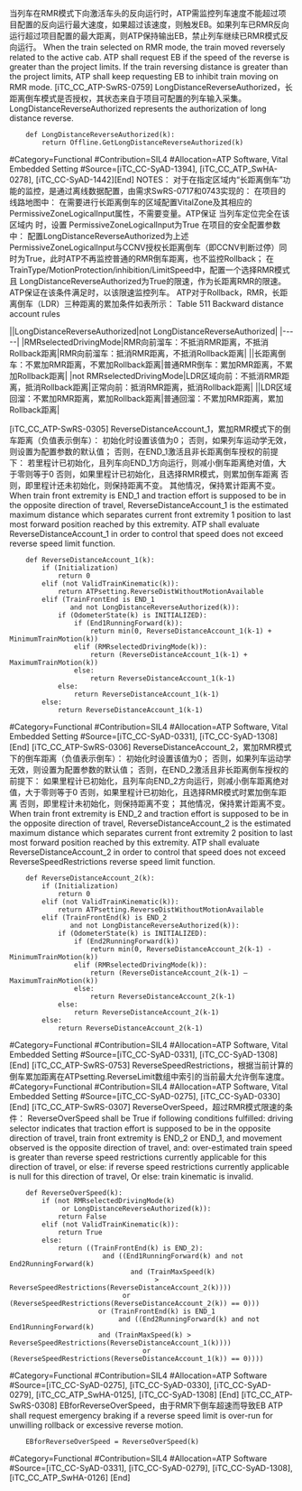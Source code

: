 ﻿
当列车在RMR模式下向激活车头的反向运行时，ATP需监控列车速度不能超过项目配置的反向运行最大速度，如果超过该速度，则触发EB。如果列车已RMR反向运行超过项目配置的最大距离，则ATP保持输出EB，禁止列车继续已RMR模式反向运行。
When the train selected on RMR mode, the train moved reversely related to the active cab. ATP shall request EB if the speed of the reverse is greater than the project limits. If the train reversing distance is greater than the project limits, ATP shall keep requesting EB to inhibit train moving on RMR mode.
[iTC_CC_ATP-SwRS-0759]
LongDistanceReverseAuthorized，长距离倒车模式是否授权，其状态来自于项目可配置的列车输入采集。
LongDistanceReverseAuthorized represents the authorization of long distance reverse. 
```
	def LongDistanceReverseAuthorized(k):
	    return Offline.GetLongDistanceReverseAuthorized(k)
```
\#Category=Functional
\#Contribution=SIL4
\#Allocation=ATP Software, Vital Embedded Setting
\#Source=[iTC_CC-SyAD-1394], [iTC_CC_ATP_SwHA-0278],
 [iTC_CC-SyAD-1442][End]
NOTES：
对于在指定区域内“长距离倒车”功能的监控，是通过离线数据配置，由需求SwRS-0717和0743实现的：
在项目的线路地图中：
在需要进行长距离倒车的区域配置VitalZone及其相应的PermissiveZoneLogicalInput属性，不需要变量。ATP保证 当列车定位完全在该区域内 时，设置 PermissiveZoneLogicalInput为True
在项目的安全配置参数中：
配置LongDistanceReverseAuthorized为上述PermissiveZoneLogicalInput与CCNV授权长距离倒车（即CCNV判断过停）同时为True，此时ATP不再监控普通的RMR倒车距离，也不监控Rollback；
在TrainType/MotionProtection/inhibition/LimitSpeed中，配置一个选择RMR模式且 LongDistanceReverseAuthorized为True的限速，作为长距离RMR的限速。ATP保证在该条件满足时，以该限速监控列车。
ATP对于Rollback，RMR，长距离倒车（LDR）三种距离的累加条件如表所示：
Table 511 Backward distance account rules

||LongDistanceReverseAuthorized|not LongDistanceReverseAuthorized|
|-----|
|RMRselectedDrivingMode|RMR向前溜车：不抵消RMR距离，不抵消Rollback距离|RMR向前溜车：抵消RMR距离，不抵消Rollback距离|
||长距离倒车：不累加RMR距离，不累加Rollback距离|普通RMR倒车：累加RMR距离，不累加Rollback距离|
|not RMRselectedDrivingMode|LDR区域向前：不抵消RMR距离，抵消Rollback距离|正常向前：抵消RMR距离，抵消Rollback距离|
||LDR区域回溜：不累加RMR距离，累加Rollback距离|普通回溜：不累加RMR距离，累加Rollback距离|

[iTC_CC_ATP-SwRS-0305]
ReverseDistanceAccount_1，累加RMR模式下的倒车距离（负值表示倒车）：
初始化时设置该值为0；
否则，如果列车运动学无效，则设置为配置参数的默认值；
否则，在END_1激活且非长距离倒车授权的前提下：
若里程计已初始化，且列车向END_1方向运行，则减小倒车距离绝对值，大于零则等于0
否则，如果里程计已初始化，且选择RMR模式，则累加倒车距离
否则，即里程计还未初始化，则保持距离不变。
其他情况，保持累计距离不变。
When train front extremity is END_1 and traction effort is supposed to be in the opposite direction of travel, ReverseDistanceAccount_1 is the estimated maximum distance which separates current front extremity 1 position to last most forward position reached by this extremity. ATP shall evaluate ReverseDistanceAccount_1 in order to control that speed does not exceed reverse speed limit function.
```
	def ReverseDistanceAccount_1(k):
	    if (Initialization)
	        return 0
	    elif (not ValidTrainKinematic(k)):
	        return ATPsetting.ReverseDistWithoutMotionAvailable
	    elif (TrainFrontEnd is END_1
	           and not LongDistanceReverseAuthorized(k)):
	        if (OdometerState(k) is INITIALIZED):
	            if (End1RunningForward(k)):
	                return min(0, ReverseDistanceAccount_1(k-1) + MinimumTrainMotion(k))
	            elif (RMRselectedDrivingMode(k)):
	                return (ReverseDistanceAccount_1(k-1) + MaximumTrainMotion(k))
	            else:
	                return ReverseDistanceAccount_1(k-1)
	        else:
	            return ReverseDistanceAccount_1(k-1)
	    else:
	        return ReverseDistanceAccount_1(k-1)
```
\#Category=Functional
\#Contribution=SIL4
\#Allocation=ATP Software, Vital Embedded Setting
\#Source=[iTC_CC-SyAD-0331], [iTC_CC-SyAD-1308]
[End]
[iTC_CC_ATP-SwRS-0306]
ReverseDistanceAccount_2，累加RMR模式下的倒车距离（负值表示倒车）：
初始化时设置该值为0；
否则，如果列车运动学无效，则设置为配置参数的默认值；
否则，在END_2激活且非长距离倒车授权的前提下：
如果里程计已初始化，且列车向END_2方向运行，则减小倒车距离绝对值，大于零则等于0
否则，如果里程计已初始化，且选择RMR模式时累加倒车距离
否则，即里程计未初始化，则保持距离不变；
其他情况，保持累计距离不变。
When train front extremity is END_2 and traction effort is supposed to be in the opposite direction of travel, ReverseDistanceAccount_2 is the estimated maximum distance which separates current front extremity 2 position to last most forward position reached by this extremity. ATP shall evaluate ReverseDistanceAccount_2 in order to control that speed does not exceed ReverseSpeedRestrictions reverse speed limit function.
```
	def ReverseDistanceAccount_2(k):
	    if (Initialization)
	        return 0
	    elif (not ValidTrainKinematic(k)):
	        return ATPsetting.ReverseDistWithoutMotionAvailable
	    elif (TrainFrontEnd(k) is END_2
	           and not LongDistanceReverseAuthorized(k)):
	        if (OdometerState(k) is INITIALIZED):
	            if (End2RunningForward(k))
	                return min(0, ReverseDistanceAccount_2(k-1) - MinimumTrainMotion(k))
	            elif (RMRselectedDrivingMode(k)):
	                return (ReverseDistanceAccount_2(k-1) — MaximumTrainMotion(k))
	            else:
	                return ReverseDistanceAccount_2(k-1)
	        else:
	            return ReverseDistanceAccount_2(k-1)
	    else:
	        return ReverseDistanceAccount_2(k-1)
```
\#Category=Functional
\#Contribution=SIL4
\#Allocation=ATP Software, Vital Embedded Setting
\#Source=[iTC_CC-SyAD-0331], [iTC_CC-SyAD-1308]
[End]
[iTC_CC_ATP-SwRS-0753]
ReverseSpeedRestrictions，根据当前计算的倒车累加距离在ATPsetting.ReverseLimit数组中索引的当前最大允许倒车速度。
\#Category=Functional
\#Contribution=SIL4
\#Allocation=ATP Software, Vital Embedded Setting
\#Source=[iTC_CC-SyAD-0275], [iTC_CC-SyAD-0330]
[End]
[iTC_CC_ATP-SwRS-0307]
ReverseOverSpeed，超过RMR模式限速的条件：
ReverseOverSpeed shall be True if following conditions fulfilled:
driving selector indicates that traction effort is supposed to be in the opposite direction of travel,
train front extremity is END_2 or END_1,
and movement observed is the opposite direction of travel,
and:
over-estimated train speed is greater than reverse speed restrictions currently applicable for this direction of travel,
or else: if reverse speed restrictions currently applicable is null for this direction of travel,
Or else: train kinematic is invalid.
```
	def ReverseOverSpeed(k):
	    if (not RMRselectedDrivingMode(k)
	         or LongDistanceReverseAuthorized(k)):
	        return False
	    elif (not ValidTrainKinematic(k)):
	        return True
	    else:
	        return ((TrainFrontEnd(k) is END_2):
	                   and ((End1RunningForward(k) and not End2RunningForward(k)
	                          and (TrainMaxSpeed(k)
	                                > ReverseSpeedRestrictions(ReverseDistanceAccount_2(k))))
	                        or (ReverseSpeedRestrictions(ReverseDistanceAccount_2(k)) == 0)))
	                  or (TrainFrontEnd(k) is END_1
	                       and ((End2RunningForward(k) and not End1RunningForward(k)
	                  and (TrainMaxSpeed(k) > ReverseSpeedRestrictions(ReverseDistanceAccount_1(k))))
	                             or (ReverseSpeedRestrictions(ReverseDistanceAccount_1(k)) == 0))))
```
\#Category=Functional
\#Contribution=SIL4
\#Allocation=ATP Software
\#Source=[iTC_CC-SyAD-0275], [iTC_CC-SyAD-0330], [iTC_CC-SyAD-0279], [iTC_CC_ATP_SwHA-0125], [iTC_CC-SyAD-1308]
[End]
[iTC_CC_ATP-SwRS-0308]
EBforReverseOverSpeed，由于RMR下倒车超速而导致EB
ATP shall request emergency braking if a reverse speed limit is over-run for unwilling rollback or excessive reverse motion.
```
	EBforReverseOverSpeed = ReverseOverSpeed(k)
```
\#Category=Functional
\#Contribution=SIL4
\#Allocation=ATP Software
\#Source=[iTC_CC-SyAD-0331], [iTC_CC-SyAD-0279], [iTC_CC-SyAD-1308], [iTC_CC_ATP_SwHA-0126]
[End]
